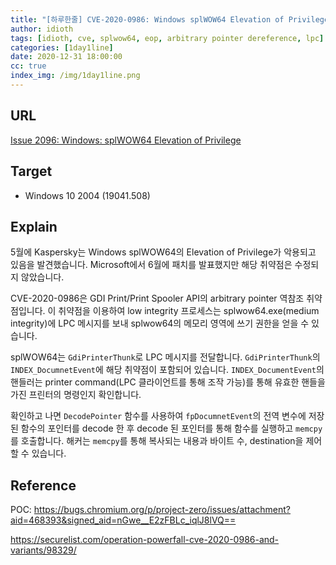 ```yaml
---
title: "[하루한줄] CVE-2020-0986: Windows splWOW64 Elevation of Privilege"
author: idioth
tags: [idioth, cve, splwow64, eop, arbitrary pointer dereference, lpc]
categories: [1day1line]
date: 2020-12-31 18:00:00
cc: true
index_img: /img/1day1line.png
---
```


## URL 

[Issue 2096: Windows: splWOW64 Elevation of Privilege](https://bugs.chromium.org/p/project-zero/issues/detail?id=2096)



## Target

- Windows 10 2004 (19041.508)



## Explain

5월에 Kaspersky는 Windows splWOW64의 Elevation of Privilege가 악용되고 있음을 발견했습니다. Microsoft에서 6월에 패치를 발표했지만 해당 취약점은 수정되지 않았습니다.

CVE-2020-0986은 GDI Print/Print Spooler API의 arbitrary pointer 역참조 취약점입니다. 이 취약점을 이용하여 low integrity 프로세스는 splwow64.exe(medium integrity)에 LPC 메시지를 보내 splwow64의 메모리 영역에 쓰기 권한을 얻을 수 있습니다. 

splWOW64는 `GdiPrinterThunk`로 LPC 메시지를 전달합니다. `GdiPrinterThunk`의 `INDEX_DocumnetEvent`에 해당 취약점이 포함되어 있습니다. `INDEX_DocumentEvent`의 핸들러는 printer command(LPC 클라이언트를 통해 조작 가능)를 통해 유효한 핸들을 가진 프린터의 명령인지 확인합니다.

확인하고 나면 `DecodePointer` 함수를 사용하여 `fpDocumnetEvent`의 전역 변수에 저장된 함수의 포인터를 decode 한 후 decode 된 포인터를 통해 함수를 실행하고 `memcpy`를 호출합니다. 해커는 `memcpy`를 통해 복사되는 내용과 바이트 수, destination을 제어할 수 있습니다.



## Reference

POC: https://bugs.chromium.org/p/project-zero/issues/attachment?aid=468393&signed_aid=nGwe__E2zFBLc_iqlJ8lVQ==

https://securelist.com/operation-powerfall-cve-2020-0986-and-variants/98329/

